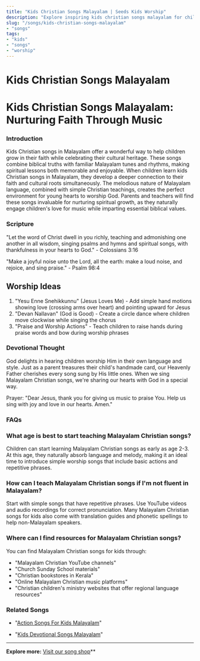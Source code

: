```yaml
---
title: "Kids Christian Songs Malayalam | Seeds Kids Worship"
description: "Explore inspiring kids christian songs malayalam for children's worship and faith development. Biblical music resources for families and ministry."
slug: "/songs/kids-christian-songs-malayalam"
- "songs"
tags:
- "kids"
- "songs"
- "worship"
---
```


# Kids Christian Songs Malayalam

# Kids Christian Songs Malayalam: Nurturing Faith Through Music

### Introduction
Kids Christian songs in Malayalam offer a wonderful way to help children grow in their faith while celebrating their cultural heritage. These songs combine biblical truths with familiar Malayalam tunes and rhythms, making spiritual lessons both memorable and enjoyable. When children learn kids Christian songs in Malayalam, they develop a deeper connection to their faith and cultural roots simultaneously. The melodious nature of Malayalam language, combined with simple Christian teachings, creates the perfect environment for young hearts to worship God. Parents and teachers will find these songs invaluable for nurturing spiritual growth, as they naturally engage children's love for music while imparting essential biblical values.

### Scripture
"Let the word of Christ dwell in you richly, teaching and admonishing one another in all wisdom, singing psalms and hymns and spiritual songs, with thankfulness in your hearts to God." - Colossians 3:16

"Make a joyful noise unto the Lord, all the earth: make a loud noise, and rejoice, and sing praise." - Psalm 98:4

## Worship Ideas
1. "Yesu Enne Snehikkunnu" (Jesus Loves Me) - Add simple hand motions showing love (crossing arms over heart) and pointing upward for Jesus
2. "Devan Nallavan" (God is Good) - Create a circle dance where children move clockwise while singing the chorus
3. "Praise and Worship Actions" - Teach children to raise hands during praise words and bow during worship phrases

### Devotional Thought
God delights in hearing children worship Him in their own language and style. Just as a parent treasures their child's handmade card, our Heavenly Father cherishes every song sung by His little ones. When we sing Malayalam Christian songs, we're sharing our hearts with God in a special way.

Prayer: "Dear Jesus, thank you for giving us music to praise You. Help us sing with joy and love in our hearts. Amen."

### FAQs

### What age is best to start teaching Malayalam Christian songs?
Children can start learning Malayalam Christian songs as early as age 2-3. At this age, they naturally absorb language and melody, making it an ideal time to introduce simple worship songs that include basic actions and repetitive phrases.

### How can I teach Malayalam Christian songs if I'm not fluent in Malayalam?
Start with simple songs that have repetitive phrases. Use YouTube videos and audio recordings for correct pronunciation. Many Malayalam Christian songs for kids also come with translation guides and phonetic spellings to help non-Malayalam speakers.

### Where can I find resources for Malayalam Christian songs?
You can find Malayalam Christian songs for kids through:
- "Malayalam Christian YouTube channels"
- "Church Sunday School materials"
- "Christian bookstores in Kerala"
- "Online Malayalam Christian music platforms"
- "Christian children's ministry websites that offer regional language resources"

### Related Songs

- "[Action Songs For Kids Malayalam](/songs/action-songs-for-kids-malayalam/)"

- "[Kids Devotional Songs Malayalam](/songs/kids-devotional-songs-malayalam/)"

---

**Explore more:** [Visit our song shop](https://seedskidsworship.com/shop)**

<!-- Schema Markup -->
<script type="application/ld+json">
{
  "@context": "https://schema.org",
  "@type": "MusicRecording",
  "name": "Kids Christian Songs Malayalam",
  "byArtist": {
    "@type": "MusicGroup",
    "name": "Seeds Kids Worship"
  },
  "isFamilyFriendly": true,
  "url": "https://seedskidsworship.com/songs/kids-christian-songs-malayalam/"
}
</script>